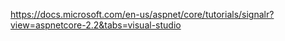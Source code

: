 https://docs.microsoft.com/en-us/aspnet/core/tutorials/signalr?view=aspnetcore-2.2&tabs=visual-studio